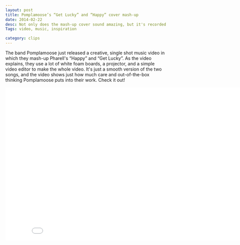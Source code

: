 ```yaml
---
layout: post
title: Pomplamoose’s “Get Lucky” and “Happy” cover mash-up
date: 2014-02-22
desc: Not only does the mash-up cover sound amazing, but it's recorded as a single shot, funky music video.
Tags: video, music, inspiration

category: clips
---
```


The band Pomplamoose just released a creative, single shot music video in which they mash-up Pharell's “Happy” and “Get Lucky”. As the video explains, they use a lot of white foam boards, a projector, and a simple video editor to make the whole video. It's just a smooth version of the two songs, and the video shows just how much care and out-of-the-box thinking Pomplamoose puts into their work. Check it out!

<iframe width="853" height="480" src="//www.youtube.com/embed/i7X8ZnmLfM0" frameborder="0" allowfullscreen></iframe>



